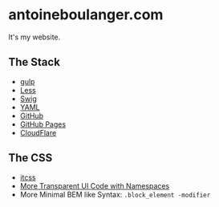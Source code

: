 # antoineboulanger.com
It's my website.

## The Stack
- [gulp](http://gulpjs.com/)
- [Less](http://lesscss.org/)
- [Swig](http://paularmstrong.github.io/swig/)
- [YAML](http://yaml.org/)
- [GitHub](https://github.com/)
- [GitHub Pages](https://pages.github.com/)
- [CloudFlare](https://www.cloudflare.com/)

## The CSS
- [itcss](http://itcss.io/)
- [More Transparent UI Code with Namespaces](http://csswizardry.com/2015/03/more-transparent-ui-code-with-namespaces/)
- More Minimal BEM like Syntax: `.block_element -modifier`
